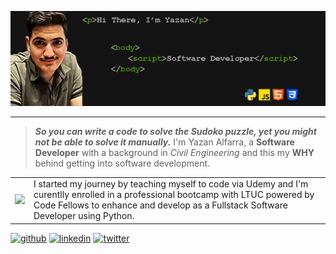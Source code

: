 ![Banner](./assests/banner.png)

---

>_**So you can write a code to solve the Sudoko puzzle, yet you might not be able to solve it manually.**_ I'm Yazan Alfarra, a **Software Developer** with a background in  _Civil Engineering_ and this my **WHY** behind getting into software development.

|||
|---|---|
|![](https://repository-images.githubusercontent.com/462900780/0a10af70-6cbf-46df-9071-0ff586a3b1d6)|I started my journey by teaching myself to code via Udemy and I'm curentlly enrolled in a professional bootcamp with LTUC powered by Code Fellows to enhance and develop as a Fullstack Software Developer using Python.|


[<img src='https://cdn.jsdelivr.net/npm/simple-icons@3.0.1/icons/github.svg' alt='github' height='20'>](https://github.com/yazanismail1) 
[<img src='https://cdn.jsdelivr.net/npm/simple-icons@3.0.1/icons/linkedin.svg' alt='linkedin' height='20'>](https://www.linkedin.com/in/yazan-alfarra/) 
[<img src='https://cdn.jsdelivr.net/npm/simple-icons@3.0.1/icons/twitter.svg' alt='twitter' height='20'>](https://twitter.com/yaz_ism)  
